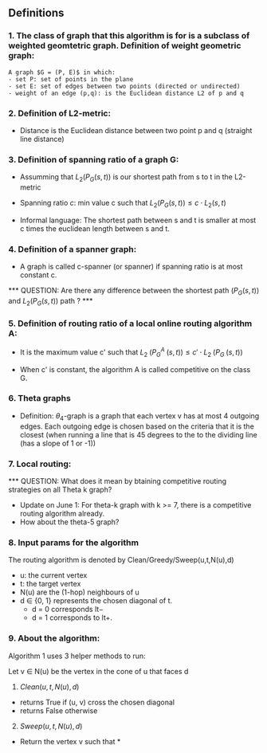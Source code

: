 ## Definitions
### 1. The class of graph that this algorithm is for is a subclass of weighted geomtetric graph. Definition of weight geometric graph: 
   
    A graph $G = (P, E)$ in which: 
    - set P: set of points in the plane
    - set E: set of edges between two points (directed or undirected)
    - weight of an edge (p,q): is the Euclidean distance L2 of p and q

### 2. Definition of L2-metric: 

- Distance is the Euclidean distance between two point p and q (straight line distance)

### 3. Definition of spanning ratio of a graph G: 
- Assumming that $` L_2 (P_G (s, t)) `$ is our shortest path from s to t in the L2-metric

- Spanning ratio $c$: min value c such that $` L_2 (P_G (s, t)) \le c \cdot L_2 (s, t) `$ 

- Informal language: The shortest path between s and t is smaller at most c times the euclidean length between s and t. 

### 4. Definition of a spanner graph: 
- A graph is called c-spanner (or spanner) if spanning ratio is at most constant c. 

*** QUESTION: Are there any difference between the shortest path $` (P_G (s, t)) `$ and $` L_2 (P_G (s, t)) `$ path ? ***

### 5. Definition of routing ratio of a local online routing algorithm A: 
- It is the maximum value c' such that $` L_2 \; (P^A_G \; (s, t)) \le c' \cdot  L_2 \; (P_G \; (s, t))`$

- When c' is  constant, the algorithm A is called competitive on the class G.

### 6. Theta graphs
- Definition: $\theta_{4}$-graph is a graph that each vertex v has at most 4 outgoing edges. Each outgoing edge is chosen based on the criteria that it is the closest (when running a line that is 45 degrees to the to the dividing line (has a slope of 1 or -1))

### 7. Local routing: 

*** QUESTION: 
What does it mean by btaining competitive routing strategies on all Theta k graph? 
- Update on June 1: For theta-k graph with k >= 7, there is a competitive routing algorithm already.
- How about the theta-5 graph?

### 8. Input params for the algorithm 
The routing algorithm is denoted by Clean/Greedy/Sweep(u,t,N(u),d) 
- u: the current vertex 
- t: the target vertex 
- N(u) are the (1-hop) neighbours of u 
- d ∈ {0, 1} represents the chosen diagonal of t. 
    * d = 0 corresponds lt− 
    * d = 1 corresponds to lt+.

### 9. About the algorithm:
Algorithm 1 uses 3 helper methods to run: 

Let v ∈ N(u) be the vertex in the cone of u that faces d

1. $Clean(u,t,N(u),d)$ 
- returns True if (u, v) cross the chosen diagonal
- returns False otherwise

2. $Sweep(u,t,N(u),d)$
- Return the vertex v such that
    * 